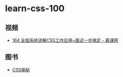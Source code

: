 # learn-css-100


## 视频

* [164 全面系统讲解CSS工作应用+面试一步搞定 - 慕课网](./imooc-164/)

## 图书

* [CSS揭秘](./9787115416940/)